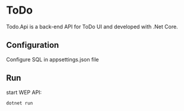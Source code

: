 # ToDo

Todo.Api is a back-end API for  ToDo UI and developed with .Net Core.

## Configuration
 
Configure SQL in appsettings.json file

## Run

start WEP API:

```bash
dotnet run
```